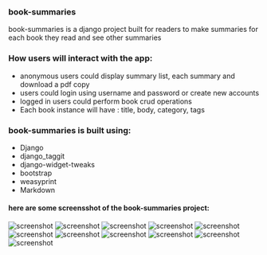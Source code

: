 
### book-summaries    
book-summaries is a django project built for readers to make summaries for each book they read and see other summaries

  
### How users will interact with the app:  
- anonymous users could display summary list, each summary and download a pdf copy
- users could login using username and password or create new accounts   
- logged in users could perform book crud operations 
- Each book instance will have : title, body, category, tags
  
  
### book-summaries is built using:  
- Django   
- django_taggit 
- django-widget-tweaks  
- bootstrap  
- weasyprint 
- Markdown
  

#### here are some screensshot of the book-summaries project:


![screenshot](https://github.com/pedrasfloki/book-summaries/blob/main/screensshot%20for%20the%20project/Book%20Summaries.png)
![screenshot](https://github.com/pedrasfloki/book-summaries/blob/main/screensshot%20for%20the%20project/Screenshot%20from%202021-06-05%2018-10-15.png)
![screenshot](https://github.com/pedrasfloki/book-summaries/blob/main/screensshot%20for%20the%20project/Screenshot%20from%202021-06-05%2018-10-31.png)
![screenshot](https://github.com/pedrasfloki/book-summaries/blob/main/screensshot%20for%20the%20project/Screenshot%20from%202021-06-05%2018-10-54.png)
![screenshot](https://github.com/pedrasfloki/book-summaries/blob/main/screensshot%20for%20the%20project/Screenshot%20from%202021-06-05%2018-11-08.png)
![screenshot](https://github.com/pedrasfloki/book-summaries/blob/main/screensshot%20for%20the%20project/Screenshot%20from%202021-06-05%2018-11-29.png)
![screenshot](https://github.com/pedrasfloki/book-summaries/blob/main/screensshot%20for%20the%20project/Screenshot%20from%202021-06-05%2018-11-41.png)
![screenshot](https://github.com/pedrasfloki/book-summaries/blob/main/screensshot%20for%20the%20project/Screenshot%20from%202021-06-05%2018-11-49.png)
![screenshot](https://github.com/pedrasfloki/book-summaries/blob/main/screensshot%20for%20the%20project/Screenshot%20from%202021-06-05%2018-12-25.png)
![screenshot](https://github.com/pedrasfloki/book-summaries/blob/main/screensshot%20for%20the%20project/Screenshot%20from%202021-06-05%2018-12-45.png)
![screenshot](https://github.com/pedrasfloki/book-summaries/blob/main/screensshot%20for%20the%20project/Screenshot%20from%202021-06-05%2018-12-57.png)

  

